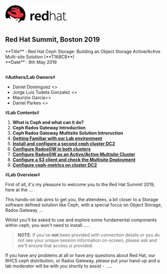 <img src="images/redhat.png" style="width: 200px;" border=0/>

<h2>Red Hat Summit, Boston 2019</h2>
**Title** : Red Hat Ceph Storage: Building an Object Storage Active/Active Multi-site Solution (**T168C8**)<br>
**Date**  : 8th May 2019<br><br>

#**Authors/Lab Owners**#
<ul class="tab">
<li>Daniel Dominguez <<ddomingu@redhat.com>></li>
<li>Jorge Luis Tudela Gonzalez <<jtudelag@redhat.com>></li>
<li>Maurizio Garcia<<maugarci@redhat.com>></li>
<li>Daniel Parkes <<dparkes@redhat.com>></li>
</ul>


#**Lab Contents**#

1. **What is Ceph and what can it do?**
2. **Ceph Rados Gateway Introduction**
3. **Ceph Rados Gateway Multisite Solution Introruction**
5. [**Getting Familiar with our Lab environment**](01-DC1_ceph_cluster.md)
6. [**Install and configure a second ceph cluster DC2**](02-DC2_ceph_cluster_installation.md)
7. [**Configure RadosGW in both clusters**](03-RadosGW_configuration.md)
8. [**Configure RadosGW as an Active/Active Multisite Cluster**](04-RadosGW_Multisite_Configuration.md)
9. [**Configure a S3 client and check the Multisite Deployment**](05-Configure_S3_client.md)
10. [**Configure ceph-metrics on cluster DC2**](06-DC2_cephmetrics_configuration.md)

<!--BREAK-->

#**Lab Overview**#

First of all, it's my pleasure to welcome you to the Red Hat Summit 2019, here at the ...

This hands-on lab aims to get you, the attendees, a bit closer to a Storage software defined solution like Ceph, with a special focus on Object Storage, Rados Gateway ...

Whilst you'll be asked to use and explore some fundamental components within ceph, you won't need to install .....

> **NOTE**: If you've **not** been provided with connection details or you do not see your unique session information on-screen, please ask and we'll ensure that access is provided.

If you have any problems at all or have any questions about Red Hat, our RHCS ceph distribution, or Rados Gateway, please put your hand-up and a lab moderator will be with you shortly to assist - .....
